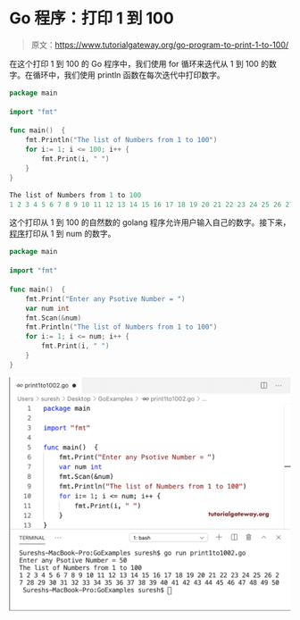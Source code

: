 # Go 程序：打印 1 到 100

> 原文：<https://www.tutorialgateway.org/go-program-to-print-1-to-100/>

在这个打印 1 到 100 的 Go 程序中，我们使用 for 循环来迭代从 1 到 100 的数字。在循环中，我们使用 println 函数在每次迭代中打印数字。

```go
package main

import "fmt"

func main()  {
    fmt.Println("The list of Numbers from 1 to 100")
    for i:= 1; i <= 100; i++ {
        fmt.Print(i, " ")
    }
}
```

```go
The list of Numbers from 1 to 100
1 2 3 4 5 6 7 8 9 10 11 12 13 14 15 16 17 18 19 20 21 22 23 24 25 26 27 28 29 30 31 32 33 34 35 36 37 38 39 40 41 42 43 44 45 46 47 48 49 50 51 52 53 54 55 56 57 58 59 60 61 62 63 64 65 66 67 68 69 70 71 72 73 74 75 76 77 78 79 80 81 82 83 84 85 86 87 88 89 90 91 92 93 94 95 96 97 98 99 100
```

这个打印从 1 到 100 的自然数的 golang 程序允许用户输入自己的数字。接下来，[程序](https://www.tutorialgateway.org/go-programs/)打印从 1 到 num 的数字。

```go
package main

import "fmt"

func main()  {
    fmt.Print("Enter any Psotive Number = ")
    var num int
    fmt.Scan(&num)
    fmt.Println("The list of Numbers from 1 to 100")
    for i:= 1; i <= num; i++ {
        fmt.Print(i, " ")
    }
}
```

![Golang Program to print 1 to 100 2](img/e59c57e0a37663c7beb47dd8609750e2.png)